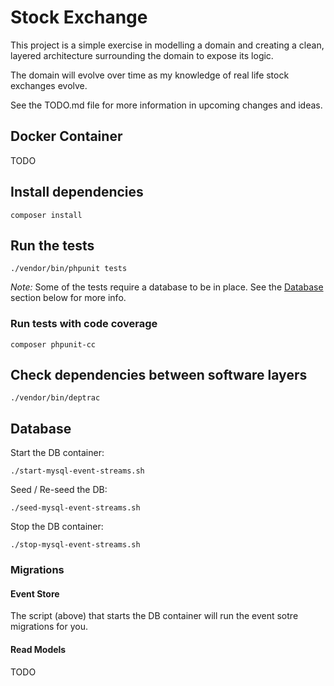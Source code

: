# Stock Exchange

This project is a simple exercise in modelling a domain and creating a clean, layered architecture surrounding the domain to expose its logic.

The domain will evolve over time as my knowledge of real life stock exchanges evolve.

See the TODO.md file for more information in upcoming changes and ideas.

## Docker Container

TODO

## Install dependencies

`composer install`

## Run the tests

`./vendor/bin/phpunit tests`

_Note:_ Some of the tests require a database to be in place. See the [Database](#database) section below for more info. 

### Run tests with code coverage

`composer phpunit-cc`

## Check dependencies between software layers

`./vendor/bin/deptrac` 

## Database

Start the DB container:

`./start-mysql-event-streams.sh`

Seed / Re-seed the DB:

`./seed-mysql-event-streams.sh`


Stop the DB container:

`./stop-mysql-event-streams.sh`

### Migrations

#### Event Store

The script (above) that starts the DB container will run the event sotre migrations for you.

#### Read Models

TODO